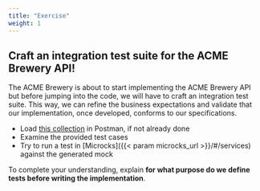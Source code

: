 ```yaml
---
title: "Exercise"
weight: 1
---
```


## Craft an integration test suite for the ACME Brewery API!

The ACME Brewery is about to start implementing the ACME Brewery API but before jumping into the code, we will have to craft an integration test suite. This way, we can refine the business expectations and validate that our implementation, once developed, conforms to our specifications.

- Load [this collection](postman_collection.json) in Postman, if not already done
- Examine the provided test cases
- Try to run a test in [Microcks]({{< param microcks_url >}}/#/services) against the generated mock

To complete your understanding, explain **for what purpose do we define tests before writing the implementation**.
